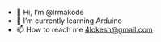 - 👋 Hi, I’m @lrmakode
- 🌱 I’m currently learning Arduino
- 📫 How to reach me 4lokesh@gmail.com

<!---
lrmakode/lrmakode is a ✨ special ✨ repository because its `README.md` (this file) appears on your GitHub profile.
You can click the Preview link to take a look at your changes.
--->
